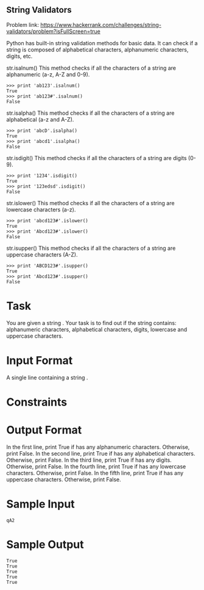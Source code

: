 ## String Validators 
Problem link: https://www.hackerrank.com/challenges/string-validators/problem?isFullScreen=true

Python has built-in string validation methods for basic data. It can check if a string is composed of alphabetical characters, alphanumeric characters, digits, etc.

str.isalnum()
This method checks if all the characters of a string are alphanumeric (a-z, A-Z and 0-9).
```
>>> print 'ab123'.isalnum()
True
>>> print 'ab123#'.isalnum()
False
```
str.isalpha()
This method checks if all the characters of a string are alphabetical (a-z and A-Z).
```
>>> print 'abcD'.isalpha()
True
>>> print 'abcd1'.isalpha()
False
```
str.isdigit()
This method checks if all the characters of a string are digits (0-9).
```
>>> print '1234'.isdigit()
True
>>> print '123edsd'.isdigit()
False
```
str.islower()
This method checks if all the characters of a string are lowercase characters (a-z).
```
>>> print 'abcd123#'.islower()
True
>>> print 'Abcd123#'.islower()
False
```
str.isupper()
This method checks if all the characters of a string are uppercase characters (A-Z).
```
>>> print 'ABCD123#'.isupper()
True
>>> print 'Abcd123#'.isupper()
False
```
# Task

You are given a string .
Your task is to find out if the string  contains: alphanumeric characters, alphabetical characters, digits, lowercase and uppercase characters.

# Input Format

A single line containing a string .

# Constraints


# Output Format

In the first line, print True if  has any alphanumeric characters. Otherwise, print False.
In the second line, print True if  has any alphabetical characters. Otherwise, print False.
In the third line, print True if  has any digits. Otherwise, print False.
In the fourth line, print True if  has any lowercase characters. Otherwise, print False.
In the fifth line, print True if  has any uppercase characters. Otherwise, print False.

# Sample Input
```
qA2
```
# Sample Output
```
True
True
True
True
True
```

